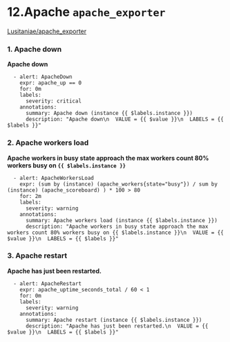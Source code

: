 # **12.Apache `apache_exporter`**

[Lusitaniae/apache_exporter](https://github.com/Lusitaniae/apache_exporter)

### **1. Apache down**

**Apache down**


```
  - alert: ApacheDown
    expr: apache_up == 0
    for: 0m
    labels:
      severity: critical
    annotations:
      summary: Apache down (instance {{ $labels.instance }})
      description: "Apache down\n  VALUE = {{ $value }}\n  LABELS = {{ $labels }}"
```

### **2. Apache workers load**

**Apache workers in busy state approach the max workers count 80% workers busy on `{{ $labels.instance }}`**


```
  - alert: ApacheWorkersLoad
    expr: (sum by (instance) (apache_workers{state="busy"}) / sum by (instance) (apache_scoreboard) ) * 100 > 80
    for: 2m
    labels:
      severity: warning
    annotations:
      summary: Apache workers load (instance {{ $labels.instance }})
      description: "Apache workers in busy state approach the max workers count 80% workers busy on {{ $labels.instance }}\n  VALUE = {{ $value }}\n  LABELS = {{ $labels }}"
```


### **3. Apache restart**

**Apache has just been restarted.**

```
  - alert: ApacheRestart
    expr: apache_uptime_seconds_total / 60 < 1
    for: 0m
    labels:
      severity: warning
    annotations:
      summary: Apache restart (instance {{ $labels.instance }})
      description: "Apache has just been restarted.\n  VALUE = {{ $value }}\n  LABELS = {{ $labels }}"
```

